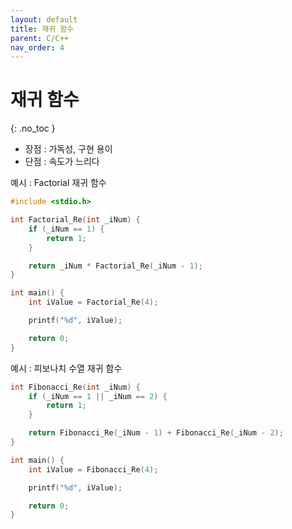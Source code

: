 ```yaml
---
layout: default
title: 재귀 함수
parent: C/C++
nav_order: 4
---
```


# 재귀 함수  
{: .no_toc }

- 장점 : 가독성, 구현 용이  
- 단점 : 속도가 느리다  

예시 : Factorial 재귀 함수  
```c++
#include <stdio.h>

int Factorial_Re(int _iNum) {
	if (_iNum == 1) {
		return 1;
	}

	return _iNum * Factorial_Re(_iNum - 1);
}

int main() {
	int iValue = Factorial_Re(4);

	printf("%d", iValue);

	return 0;
}
```  

예시 : 피보나치 수열 재귀 함수
````c++
int Fibonacci_Re(int _iNum) {
	if (_iNum == 1 || _iNum == 2) {
		return 1;
	}

	return Fibonacci_Re(_iNum - 1) + Fibonacci_Re(_iNum - 2);
}

int main() {
	int iValue = Fibonacci_Re(4);

	printf("%d", iValue);

	return 0;
}
````